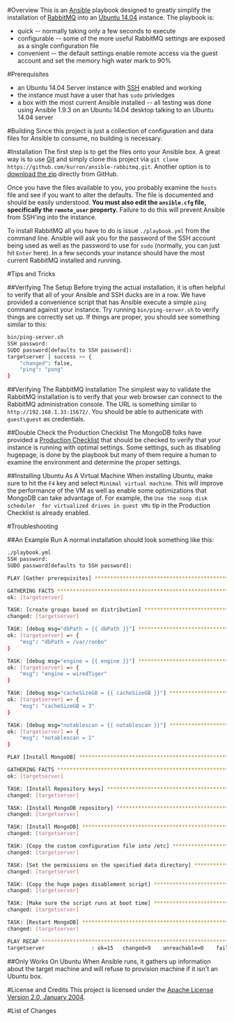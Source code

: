 #Overview
This is an [Ansible](http://www.ansible.com/) playbook designed to greatly simplify the installation 
of [RabbitMQ](https://www.rabbitmq.com/) into an [Ubuntu 14.04](http://www.ubuntu.com/) instance.  The playbook is:

* quick -- normally taking only a few seconds to execute
* configurable -- some of the more useful RabbitMQ settings are exposed as a single configuration file
* convenient -- the default settings enable remote access via the guest account and set the memory high water mark to 90%  

#Prerequisites

* an Ubuntu 14.04 Server instance with [SSH](http://www.openssh.com/) enabled and working
* the instance must have a user that has `sudo` privledges
* a box with the most current Ansible installed -- all testing was done using Ansible 1.9.3 on an Ubuntu 14.04 desktop talking 
to an Ubuntu 14.04 server
 
#Building
Since this project is just a collection of configuration and data files for Ansible to consume, no building is necessary.

#Installation
The first step is to get the files onto your Ansible box.  A great way is to use [Git](https://git-scm.com/) and
simply clone this project via `git clone https://github.com/kurron/ansible-rabbitmq.git`.  Another option is to 
[download the zip](https://github.com/kurron/ansible-rabbitmq/archive/master.zip) directly from GitHub.

Once you have the files available to you, you probably examine the `hosts` file and see if you want to alter the defaults.  The 
file is documented and should be easily understood.  **You must also edit the `ansible.cfg` file, specifically the 
`remote_user` property.**  Failure to do this will prevent Ansible from SSH'ing into the instance.

To install RabbitMQ all you have to do is issue `./playbook.yml` from the command line.  Ansible will ask you for the password 
of the SSH account being used as well as the password to use for `sudo` (normally, you can just hit `Enter` here). In a few
seconds your instance should have the most current RabbitMQ installed and running.

#Tips and Tricks

##Verifying The Setup
Before trying the actual installation, it is often helpful to verify that all of your Ansible and SSH ducks are in a row.  We 
have provided a convenience script that has Ansible execute a simple `ping` command against your instance.  Try running 
`bin/ping-server.sh` to verify things are correctly set up.  If things are proper, you should see something similar to this:

```bash
bin/ping-server.sh 
SSH password: 
SUDO password[defaults to SSH password]: 
targetserver | success >> {
    "changed": false, 
    "ping": "pong"
}
```

##Verifying The RabbitMQ Installation
The simplest way to validate the RabbitMQ installation is to verify that your web browser can connect to the RabbitMQ 
administration console.  The URL is something similar to `http://192.168.1.33:15672/`.  You should be able to authenicate 
with `guest\guest` as credentials.

##Double Check the Production Checklist
The MongoDB folks have provided a [Production Checklist](http://docs.mongodb.org/manual/administration/production-checklist/) that 
should be checked to verify that your instance is running with optimal settings.  Some settings, such as disabling hugepage, is 
done by the playbook but many of them require a human to examine the environment and determine the proper settings.

##Installing Ubuntu As A Virtual Machine
When installing Ubuntu, make sure to hit the `F4` key and select `Minimal virtual machine`.  This will improve the performance 
of the VM as well as enable some optimizations that MongoDB can take advantage of.  For example,  the `Use the noop disk scheduler 
for virtualized drives in guest VMs` tip in the Production Checklist is already enabled.

#Troubleshooting

##An Example Run
A normal installation should look something like this:

```bash
./playbook.yml 
SSH password: 
SUDO password[defaults to SSH password]: 

PLAY [Gather prerequisites] *************************************************** 

GATHERING FACTS *************************************************************** 
ok: [targetserver]

TASK: [create groups based on distribution] *********************************** 
changed: [targetserver]

TASK: [debug msg="dbPath = {{ dbPath }}"] ************************************* 
ok: [targetserver] => {
    "msg": "dbPath = /var/ronbo"
}

TASK: [debug msg="engine = {{ engine }}"] ************************************* 
ok: [targetserver] => {
    "msg": "engine = wiredTiger"
}

TASK: [debug msg="cacheSizeGB = {{ cacheSizeGB }}"] *************************** 
ok: [targetserver] => {
    "msg": "cacheSizeGB = 3"
}

TASK: [debug msg="notablescan = {{ notablescan }}"] *************************** 
ok: [targetserver] => {
    "msg": "notablescan = 1"
}

PLAY [Install MongoDB] ******************************************************** 

GATHERING FACTS *************************************************************** 
ok: [targetserver]

TASK: [Install Repository keys] *********************************************** 
changed: [targetserver]

TASK: [Install MongoDB repository] ******************************************** 
changed: [targetserver]

TASK: [Install MongoDB] ******************************************************* 
changed: [targetserver]

TASK: [Copy the custom configuration file into /etc] ************************** 
changed: [targetserver]

TASK: [Set the permissions on the specified data directory] ******************* 
changed: [targetserver]

TASK: [Copy the huge pages disablement script] ******************************** 
changed: [targetserver]

TASK: [Make sure the script runs at boot time] ******************************** 
changed: [targetserver]

TASK: [Restart MongoDB] ******************************************************* 
changed: [targetserver]

PLAY RECAP ******************************************************************** 
targetserver               : ok=15   changed=9    unreachable=0    failed=0   
```

##Only Works On Ubuntu
When Ansible runs, it gathers up information about the target machine and will refuse to provision machine if 
it isn't an Ubuntu box.

#License and Credits
This project is licensed under the [Apache License Version 2.0, January 2004](http://www.apache.org/licenses/).

#List of Changes
